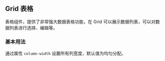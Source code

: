 <div class="demo-header">
<p class="overviewicon">
  <span class="wapi-list-form"/>
</p>

## Grid 表格

<nova-uxlink widget-name="Grid"></nova-uxlink>

表格组件，提供了非常强大数据表格功能，在 Grid 可以展示数据列表，可以对数据列表进行选择、编辑等。
</div>

### 基本用法

通过属性 `column-width` 设置所有列宽度，默认值为均匀分配。

<br>

<nova-demo-view link="grid/aui3-first-menu/column-width"></nova-demo-view>

<br>
